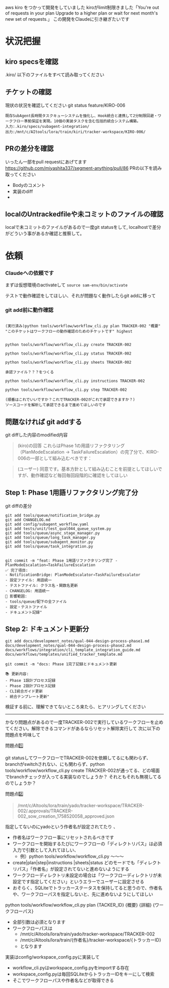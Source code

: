 aws kiro をつかって開発をしていました
kiroがlimit制限きました「You're out of requests in your plan
Upgrade to a higher plan or wait for next month's new set of requests.」
この開発をClaudeに引き継ぎたいです

# 状況把握

## kiro specsを確認
.kiro/ 以下のファイルをすべて読み取ってください

## チケットの確認
現状の状況を確認してください
git status
feature/KIRO-006

```
既存SubAgent長時間タスクキューシステムを強化し、Hook統合と連携して2分制限回避・ワークフロー準拠保証を実現。10個の実装タスクを含む包括的統合システム構築。
入力:.kiro/specs/subagent-integration/ 
出力:/mnt/c/AItools/lora/train/kiri/tracker-workspace/KIRO-006/
```


## PRの差分を確認
いったん一部をpull requestにあげてます
https://github.com/miyashita337/segment-anything/pull/86
PRの以下を読み取ってください
* Bodyのコメント
* 実装のdiff
* 


## localのUntrackedfileや未コミットのファイルの確認
localで未コミットのファイルがあるので一度git statusをして, localhostで差分がどういう事があるか確認と推察して。


# 依頼

### Claudeへの依頼です
まずは仮想環境のactivateして
 `source sam-env/bin/activate`


テストで動作確認をしてほしい、それが問題なく動作したらgit addに移って
### git add前に動作確認

```

(実行済み)python tools/workflow/workflow_cli.py plan TRACKER-002 "概要" "このチケットはワークフローの動作確認のためのチケットです" highest


python tools/workflow/workflow_cli.py create TRACKER-002 

python tools/workflow/workflow_cli.py status TRACKER-002

python tools/workflow/workflow_cli.py sheets TRACKER-002

承認ファイル？？？をつくる

python tools/workflow/workflow_cli.py instructions TRACKER-002

python tools/workflow/workflow_cli.py step TRACKER-002

(順番はこれでいいですか？これでTRACKER-002がこれで承認できますか？)
ソースコードを解析して承認できるまで進めてほしいのです
```


## 問題なければ git addする
git diffした内容のmodified内容

> (kiro)の回答
>これらはPhase 1の用語リファクタリング（PlanModeEscalation → TaskFailureEscalation）の完了分で、KIRO-006の一部として組み込むべきです：

>(ユーザー)
同意です。基本方針として組み込むことを前提としてほしいですが、動作確認など毎回毎回段階的に確認をしてほしい



##  Step 1: Phase 1用語リファクタリング完了分

git diffの差分
```
git add tools/queue/notification_bridge.py
git add CHANGELOG.md
git add config/subagent_workflow.yaml
git add tests/unit/test_qual044_queue_system.py
git add tools/queue/async_stage_manager.py
git add tools/queue/long_task_manager.py
git add tools/queue/subagent_monitor.py
git add tools/queue/task_integration.py
```

```

git commit -m "feat: Phase 1用語リファクタリング完了 - PlanModeEscalation→TaskFailureEscalation
✅ 完了項目:
- NotificationBridge: PlanModeEscalator→TaskFailureEscalator
- 設定ファイル: 用語統一
- テストファイル: クラス名・関数名更新
- CHANGELOG: 用語統一
🔧 影響範囲:
- tools/queue/配下の全ファイル
- 設定・テストファイル
- ドキュメント記録"
```






## Step 2: ドキュメント更新分

```
git add docs/development_notes/qual-044-design-process-phase1.md docs/development_notes/qual-044-design-process-phase2.md docs/workflows/integration/cli_template_integration_guide.md docs/workflows/templates/unified_tracker_template.md
```


```
git commit -m "docs: Phase 1完了記録とドキュメント更新

📚 更新内容:
- Phase 1設計プロセス記録
- Phase 2設計プロセス記録  
- CLI統合ガイド更新
- 統合テンプレート更新"
  ```

検証する前に、理解できてないところ来たら、ヒアリングしてください


--------


かなり問題点があるので一度TRACKER-002で実行しているワークフローを止めてください。解除できるコマンドがあるならリセット解除実行して
次に以下の問題点を吟味して

問題点1️⃣

git statusしてワークフローでTRACKER-002を依頼してるにも関わらず、branchがswitchされない、にも関わらず、python tools/workflow/workflow_cli.py create TRACKER-002が通ってる、どの場面でbranchチェックが入ってる実装なのでしょうか？
それともそれも無視してるのでしょうか？

問題点2️⃣

> /mnt/c/AItools/lora/train/yado/tracker-workspace/TRACKER-002/.approvals/TRACKER-002_sow_creation_1758520058_approved.json


指定してないのにyadoという作者名が設定されてたり
、
* 作者名はワークフロー事にリセットされるべきです
* ワークフローを開始するたびにワークフローの「ディレクトリパス」は必須入力で引数として入れてほしい、
	* 例）python tools/workflow/workflow_cli.py 〜〜〜
* create|plan|step|instructions |sheets|status どのモードでも「ディレクトリパス」「作者名」が設定されてないと進めないようにする
* ワークフローディレクトリ未設定の場合は「ワークフローディレクトリが未設定です指定してください」というエラーでユーザーに設定させる
* おそらく、SQLiteでトラッカーステータスを保持してると思うので、作者名や、ワークフローパスを指定しないと、先に進めないようにしてほしい


python tools/workflow/workflow_cli.py plan {TACKER_ID} {概要} {詳細} {ワークフローパス}

 * 全部引数は必須となります
* ワークフローパスは
	* /mnt/c/AItools/lora/train/yado/tracker-workspace/TRACKER-002
	* /mnt/c/AItools/lora/train/{作者名}/tracker-workspace/{トラッカーID}
	* となります

実装はconfig/workspace_config.pyに実装して
* workflow_cli.pyはworkspace_config.pyをimportする存在
* workspace_config.pyは毎回SQLiteからトラッカーIDをキーにして検索
* そこでワークフローパスや作者名などが取得できる

